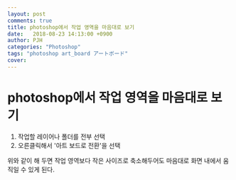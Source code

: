 ```yaml
---
layout: post
comments: true
title: photoshop에서 작업 영역을 마음대로 보기
date:   2018-08-23 14:13:00 +0900
author: PJH
categories: "Photoshop"
tags: "photoshop art_board アートボード"
cover:
---
```


<h1>
photoshop에서 작업 영역을 마음대로 보기
</h1>

1. 작업할 레이어나 폴더를 전부 선택
2. 오른클릭해서 '아트 보드로 전환'을 선택

위와 같이 해 두면 작업 영역보다 작은 사이즈로 축소해두어도 마음대로 화면 내에서 움직일 수 있게 된다.
